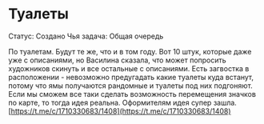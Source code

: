 # Туалеты

Статус: Создано
Чья задача: Общая очередь

По туалетам. Будут те же, что и в том году. Вот 10 штук, которые даже уже с описаниями, но Василина сказала, что может попросить художников скинуть и все остальные с описаниями. Есть загвостка в расположении - невозможно предугадать какие туалеты куда встанут, потому что ямы получаются рандомные и туалеты под них подгоняют. Если мы сможем все таки сделать возможность перемещения значков по карте, то тогда идея реальна. Оформителям идея супер зашла.
[https://t.me/c/1710330683/1408](https://t.me/c/1710330683/1408)